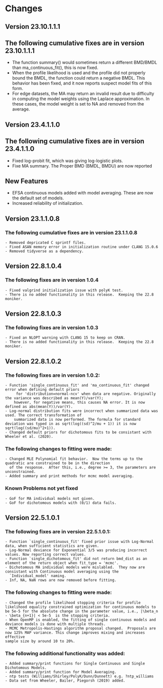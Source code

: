 # Changes
## Version 23.10.1.1.1
## The following cumulative fixes are in version 23.10.1.1.1
-  The function summary() would sometimes return a different BMD/BMDL than ma_continuous_fit(),
   this is now fixed. 
-  When the profile likelihood is used and the profile did not properly bound the BMDL, the function
   could return a negative BMDL.  This behavior has been fixed, and it now reports suspect model fits
   of this form.
-  For edge datasets, the MA may return an invalid result due to difficulty in computing the model 
   weights using the Laplace approximation.  In these cases, the model weight is set to NA and removed 
   from the average. 
## Version 23.4.1.1.0
## The following cumulative fixes are in version 23.4.1.1.0
 - Fixed log-probit fit, which was giving log-logistic plots. 
 - Fixe MA summary.  The Proper BMD (BMDL, BMDU) are now reported
## New Features
 - EFSA continuous models added with model averaging.  These are now the default
   set of models. 
 - Increased reliability of initialization.  
## Version 23.1.1.0.8
### The following cumulative fixes are in version 23.1.1.0.8
	- Removed depricated C sprintf files. 
	- Fixed ASAN memory error in initialization routine under CLANG 15.0.6
	- Removed tidyverse as a dependency. 
## Version 22.8.1.0.4
### The following fixes are in version 1.0.4
	- Fixed valgrind initialization issue with polyK test. 
	- There is no added functionality in this release.  Keeping the 22.8 moniker. 

## Version 22.8.1.0.3
### The following fixes are in version 1.0.3
	- Fixed an NLOPT warning with CLANG 15 to keep on CRAN. 
	- There is no added functionality in this release.  Keeping the 22.8 moniker. 

## Version 22.8.1.0.2

### The following fixes are in version 1.0.2:
 	- Function 'single_continuous_fit' and 'ma_continuous_fit' changed error when defining default priors
		 for 'distribution=normal-ncv' when data are negative. Originally the variance was described as mean(Y)/var(Y); 
 		however, for negative means, this causes NA error. It is now defined as abs(mean(Y))/var(Y). 
 	- Log-normal distribution fits were incorrect when summarized data was used. The correct transformation of
		summarized data is now performed. The formula for standard deviation was typed in as sqrt(log((sd)^2/mu + 1)) it is now sqrt(log((sd/mu)^2+1)). 
	- Changed default priors for dichotomous fits to be consistant with Wheeler et al. (2020). 

### The following changes to fitting were made: 
	- Changed MLE Polynomial fit behavior.  Now the terms up to the quadratic are constrained to be in the direction 
	  of the response.  After this, i.e., degree >= 3, the parameters are unconstrained. 
	- Added summary and print methods for mcmc model averaging. 

### Known Problems not yet fixed
	- GoF for MA individual models not given. 
	- GoF for dichotomous models with (0/1) data fails. 	

## Version 22.5.1.0.1

### The following fixes are in version 22.5.1.0.1:

	- Function `single_continuous_fit' fixed prior issue with Log-Normal data, when sufficient statistics are given.
	- Log-Normal deviance for Exponential 3/5 was producing incorrect values. Now reporting correct values. 
	- Function `single_dichotomous_fit' did not return bmd_dist as an element of the return object when fit_type = 'mcmc'.
	- Dichotomous MA individual models were mislabled.  They now are consistant with Continuous model averaging using the 
	  `Individual_model' naming. 
	- Inf, NA, NaN rows are now removed before fitting. 

### The following changes to fitting were made: 

	- Changed the profile likelihood stopping criteria for profile likelihood equality constrained optimization for continuous models to be 5e-5 for the absolute change in the parameter value, i.e., |\beta_n - \beta_{n+1}| < 5e-5  is the stopping criteria. 
	- When OpenMP is enabled, the fitting of single continuous models and deviance models is done with multiple threads. 
	- MCMC Metropolis-Hastings algorithm proposal changed.  Proposals are now 125% MAP variance. This change improves mixing and increases effective
	sample size by around 10 to 20%.

### The following additional functionality was added:  

	- Added summary/print functions for Single Continuous and Single Dichotomous Models.
	- Added summary/print function for Model Averaging.
	- ntp tests (Williams/Shirley/PolyK/Dunn/Dunnett) e.g. ?ntp_williams
	- Data set from Wheeler, Bailer, Piegorsh (2019) added. 

